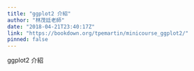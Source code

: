 ```yaml
---
title: "ggplot2 介紹"
author: "林茂廷老師"
date: "2018-04-21T23:40:17Z"
link: "https://bookdown.org/tpemartin/minicourse_ggplot2/"
pinned: false
---
```


ggplot2 介紹
